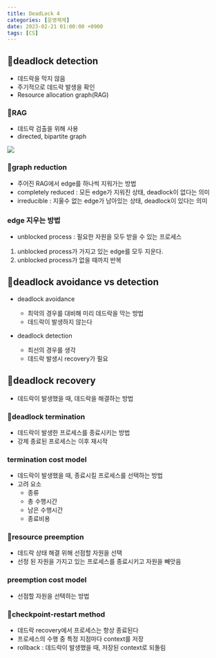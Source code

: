 ```yaml
---
title: DeadLock 4
categories: [운영체제]
date: 2023-02-21 01:00:00 +0900
tags: [CS]
---
```


## 📌deadlock detection

- 데드락을 막지 않음
- 주기적으로 데드락 발생을 확인
- Resource allocation graph(RAG)

### 📖RAG

- 데드락 검출을 위해 사용
- directed, bipartite graph

![](https://velog.velcdn.com/images/wjdtmfgh/post/92ea733c-bd71-4b0d-bc2f-c449fa0cd9a6/image.png)

### 📖graph reduction

- 주어진 RAG에서 edge를 하나씩 지워가는 방법
- completely reduced : 모든 edge가 지워진 상태, deadlock이 없다는 의미
- irreducible : 지울수 없는 edge가 남아있는 상태, deadlock이 있다는 의미

### edge 지우는 방법

- unblocked process : 필요한 자원을 모두 받을 수 있는 프로세스

1. unblocked process가 가지고 있는 edge를 모두 지운다.
2. unblocked process가 없을 때까지 반복

## 📌deadlock avoidance vs detection

- deadlock avoidance

  - 최악의 경우를 대비해 미리 데드락을 막는 방법
  - 데드락이 발생하지 않는다

- deadlock detection
  - 최선의 경우를 생각
  - 데드락 발생시 recovery가 필요

## 📌deadlock recovery

- 데드락이 발생했을 때, 데드락을 해결하는 방법

### 📖deadlock termination

- 데드락이 발생한 프로세스를 종료시키는 방법
- 강제 종료된 프로세스는 이후 재시작

### termination cost model

- 데드락이 발생했을 때, 종료시킬 프로세스를 선택하는 방법
- 고려 요소
  - 종류
  - 총 수행시간
  - 남은 수행시간
  - 종료비용

### 📖resource preemption

- 데드락 상태 해결 위해 선점할 자원을 선택
- 선정 된 자원을 가지고 있는 프로세스를 종료시키고 자원을 빼앗음

### preemption cost model

- 선점할 자원을 선택하는 방법

### 📖checkpoint-restart method

- 데드락 recovery에서 프로세스는 항상 종료된다
- 프로세스의 수행 중 특정 지점마다 context를 저장
- rollback : 데드락이 발생했을 때, 저장된 context로 되돌림
